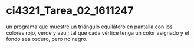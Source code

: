 # ci4321_Tarea_02_1611247
un programa que muestre un triángulo equilátero en pantalla con los colores rojo, verde y azul; tal que cada vértice tenga un color asignado y el fondo sea oscuro, pero no negro.
